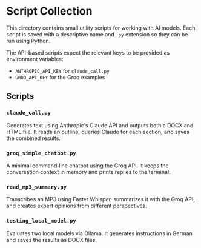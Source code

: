 # Script Collection

This directory contains small utility scripts for working with AI models.
Each script is saved with a descriptive name and `.py` extension so they can be
run using Python.

The API-based scripts expect the relevant keys to be provided as environment
variables:

- `ANTHROPIC_API_KEY` for `claude_call.py`
- `GROQ_API_KEY` for the Groq examples

## Scripts

### `claude_call.py`
Generates text using Anthropic's Claude API and outputs both a DOCX and HTML
file. It reads an outline, queries Claude for each section, and saves the
combined results.

### `groq_simple_chatbot.py`
A minimal command‑line chatbot using the Groq API. It keeps the conversation
context in memory and prints replies to the terminal.

### `read_mp3_summary.py`
Transcribes an MP3 using Faster Whisper, summarizes it with the Groq API, and
creates expert opinions from different perspectives.

### `testing_local_model.py`
Evaluates two local models via Ollama. It generates instructions in German and
saves the results as DOCX files.

